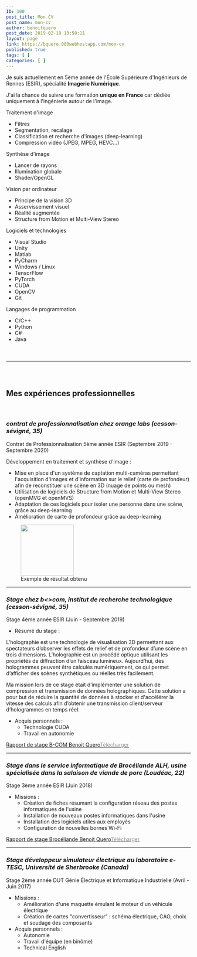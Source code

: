 ```yaml
---
ID: 100
post_title: Mon CV
post_name: mon-cv
author: benoitquero
post_date: 2019-02-19 13:50:11
layout: page
link: https://bquero.000webhostapp.com/mon-cv
published: true
tags: [ ]
categories: [ ]
---
```

<!-- wp:paragraph {"fontSize":"medium"} -->
<p class="has-medium-font-size">Je suis actuellement en 5ème année de l'École Supérieure d'Ingénieurs de Rennes (ESIR), spécialité <strong>Imagerie Numérique</strong>.</p>
<!-- /wp:paragraph -->

<!-- wp:paragraph {"fontSize":"medium"} -->
<p class="has-medium-font-size">J'ai la chance de suivre une formation <strong>unique en France</strong> car dédiée uniquement à l'ingénierie autour de l'image.</p>
<!-- /wp:paragraph -->

<!-- wp:columns -->
<div class="wp-block-columns"><!-- wp:column -->
<div class="wp-block-column"><!-- wp:paragraph {"fontSize":"medium"} -->
<p class="has-medium-font-size">Traitement d'image </p>
<!-- /wp:paragraph -->

<!-- wp:list -->
<ul><li>Filtres</li><li>Segmentation, recalage</li><li>Classification et recherche d'images (deep-learning)</li><li>Compression vidéo (JPEG, MPEG, HEVC...)</li></ul>
<!-- /wp:list -->

<!-- wp:paragraph {"fontSize":"medium"} -->
<p class="has-medium-font-size"> Synthèse d'image  </p>
<!-- /wp:paragraph -->

<!-- wp:list -->
<ul><li>Lancer de rayons</li><li>Illumination globale</li><li>Shader/OpenGL</li></ul>
<!-- /wp:list -->

<!-- wp:paragraph {"fontSize":"medium"} -->
<p class="has-medium-font-size">Vision par ordinateur  </p>
<!-- /wp:paragraph -->

<!-- wp:list -->
<ul><li>Principe de la vision 3D</li><li>Asservissement visuel</li><li>Réalité augmentée </li><li>Structure from Motion et Multi-View Stereo</li></ul>
<!-- /wp:list -->

<!-- wp:paragraph -->
<p></p>
<!-- /wp:paragraph --></div>
<!-- /wp:column -->

<!-- wp:column -->
<div class="wp-block-column"><!-- wp:paragraph {"fontSize":"medium"} -->
<p class="has-medium-font-size">Logiciels et technologies </p>
<!-- /wp:paragraph -->

<!-- wp:list -->
<ul><li>Visual Studio</li><li>Unity</li><li>Matlab</li><li>PyCharm</li><li>Windows / Linux</li><li>TensorFlow</li><li>PyTorch</li><li>CUDA</li><li>OpenCV</li><li>Git</li></ul>
<!-- /wp:list -->

<!-- wp:paragraph {"fontSize":"medium"} -->
<p class="has-medium-font-size">Langages de programmation </p>
<!-- /wp:paragraph -->

<!-- wp:list -->
<ul><li>C/C++</li><li>Python</li><li>C#</li><li>Java</li></ul>
<!-- /wp:list -->

<!-- wp:paragraph -->
<p></p>
<!-- /wp:paragraph --></div>
<!-- /wp:column --></div>
<!-- /wp:columns -->

<!-- wp:spacer {"height":23} -->
<div style="height:23px" aria-hidden="true" class="wp-block-spacer"></div>
<!-- /wp:spacer -->

<!-- wp:separator -->
<hr class="wp-block-separator"/>
<!-- /wp:separator -->

<!-- wp:spacer {"height":32} -->
<div style="height:32px" aria-hidden="true" class="wp-block-spacer"></div>
<!-- /wp:spacer -->

<!-- wp:heading -->
<h2>Mes expériences professionnelles</h2>
<!-- /wp:heading -->

<!-- wp:spacer {"height":20} -->
<div style="height:20px" aria-hidden="true" class="wp-block-spacer"></div>
<!-- /wp:spacer -->

<!-- wp:heading {"level":3} -->
<h3><em>contrat de professionnalisation chez orange labs (cesson-sévigné, 35)</em></h3>
<!-- /wp:heading -->

<!-- wp:paragraph {"fontSize":"medium"} -->
<p class="has-medium-font-size">Contrat de Professionnalisation 5ème année ESIR (Septembre 2019 - Septembre 2020)</p>
<!-- /wp:paragraph -->

<!-- wp:paragraph -->
<p>Développement en traitement et synthèse d'image :</p>
<!-- /wp:paragraph -->

<!-- wp:list -->
<ul><li>Mise en place d'un système de captation multi-caméras permettant l'acquisition d'images et d'information sur le relief (carte de profondeur) afin de reconstituer une scène en 3D (nuage de points ou mesh)</li><li>Utilisation de logiciels de Structure from Motion et Multi-View Stereo (openMVG et openMVS)</li><li>Adaptation de ces logiciels pour isoler une personne dans une scène, grâce au deep-learning</li><li>Amélioration de carte de profondeur grâce au deep-learning</li></ul>
<!-- /wp:list -->

<!-- wp:image {"align":"center","id":228,"width":144,"height":139,"sizeSlug":"large"} -->
<div class="wp-block-image"><figure class="aligncenter size-large is-resized"><img src="https://bquero.000webhostapp.com/wp-content/uploads/2020/05/98603437_691709174955018_4574525269892661248_n.png" alt="" class="wp-image-228" width="144" height="139"/><figcaption>Exemple de résultat obtenu</figcaption></figure></div>
<!-- /wp:image -->

<!-- wp:paragraph -->
<p></p>
<!-- /wp:paragraph -->

<!-- wp:separator {"className":"is-style-wide"} -->
<hr class="wp-block-separator is-style-wide"/>
<!-- /wp:separator -->

<!-- wp:heading {"level":3} -->
<h3><em>Stage chez b&lt;&gt;com, institut de recherche technologique (cesson-sévigné, 35)</em></h3>
<!-- /wp:heading -->

<!-- wp:paragraph {"fontSize":"medium"} -->
<p class="has-medium-font-size">Stage 4ème année ESIR (Juin - Septembre 2019)</p>
<!-- /wp:paragraph -->

<!-- wp:list -->
<ul><li>Résumé du stage : </li></ul>
<!-- /wp:list -->

<!-- wp:paragraph -->
<p>L’holographie est une technologie de visualisation 3D permettant aux spectateurs d’observer les effets de relief et de profondeur d’une scène en trois dimensions. L’holographie est un procédé optique utilisant les propriétés de diffraction d’un faisceau lumineux. Aujourd’hui, des hologrammes peuvent être calculés numériquement, ce qui permet d’afficher des scènes synthétiques ou réelles très facilement.</p>
<!-- /wp:paragraph -->

<!-- wp:paragraph -->
<p>Ma mission lors de ce stage était d’implémenter une solution de compression et transmission de données holographiques. Cette solution a pour but de réduire la quantité de données à stocker et d'accélérer la vitesse des calculs afin d’obtenir une transmission client/serveur d’hologrammes en temps réel.</p>
<!-- /wp:paragraph -->

<!-- wp:list -->
<ul><li>Acquis personnels : <ul><li>Technologie CUDA</li><li>Travail en autonomie </li></ul></li></ul>
<!-- /wp:list -->

<!-- wp:file {"id":201,"href":"https://bquero.000webhostapp.com/wp-content/uploads/2019/10/Rapport-de-stage-B-COM-Benoit-Quero.pdf"} -->
<div class="wp-block-file"><a href="https://bquero.000webhostapp.com/wp-content/uploads/2019/10/Rapport-de-stage-B-COM-Benoit-Quero.pdf">Rapport de stage B-COM Benoit Quero</a><a href="https://bquero.000webhostapp.com/wp-content/uploads/2019/10/Rapport-de-stage-B-COM-Benoit-Quero.pdf" class="wp-block-file__button" download><font color="#929292">Télécharger</font></a></div>
<!-- /wp:file -->

<!-- wp:separator {"className":"is-style-wide"} -->
<hr class="wp-block-separator is-style-wide"/>
<!-- /wp:separator -->

<!-- wp:heading {"level":3} -->
<h3><em>Stage dans le service informatique de Brocéliande ALH, usine spécialisée dans la salaison de viande de porc (Loudéac, 22)</em></h3>
<!-- /wp:heading -->

<!-- wp:paragraph {"fontSize":"medium"} -->
<p class="has-medium-font-size">Stage 3ème année ESIR (Juin 2018)</p>
<!-- /wp:paragraph -->

<!-- wp:list -->
<ul><li>Missions :
	<ul><li>Création de fiches résumant la configuration réseau des postes informatiques de l'usine</li><li>Installation de nouveaux postes informatiques dans l'usine</li><li>Installation des logiciels utiles aux employés</li><li>Configuration de nouvelles bornes Wi-Fi</li></ul>
	</li></ul>
<!-- /wp:list -->

<!-- wp:file {"id":202,"href":"https://bquero.000webhostapp.com/wp-content/uploads/2019/10/rapport_esir1_quero_benoit.pdf"} -->
<div class="wp-block-file"><a href="https://bquero.000webhostapp.com/wp-content/uploads/2019/10/rapport_esir1_quero_benoit.pdf">Rapport de stage Brocéliande Benoit Quero</a><a href="https://bquero.000webhostapp.com/wp-content/uploads/2019/10/rapport_esir1_quero_benoit.pdf" class="wp-block-file__button" download><font color="#929292">Télécharger</font></a></div>
<!-- /wp:file -->

<!-- wp:separator {"className":"is-style-wide"} -->
<hr class="wp-block-separator is-style-wide"/>
<!-- /wp:separator -->

<!-- wp:heading {"level":3} -->
<h3><em>Stage développeur simulateur électrique au laboratoire e-TESC, Université de Sherbrooke (Canada)</em></h3>
<!-- /wp:heading -->

<!-- wp:paragraph {"fontSize":"medium"} -->
<p class="has-medium-font-size">Stage 2ème année DUT Génie Électrique et Informatique Industrielle (Avril - Juin 2017)</p>
<!-- /wp:paragraph -->

<!-- wp:list -->
<ul><li>Missions : <ul><li>Amélioration d'une maquette émulant le moteur d'un véhicule électrique</li><li>Création de cartes "convertisseur" : schéma électrique, CAO, choix et soudage des composants </li></ul></li><li>Acquis personnels : <ul><li>Autonomie</li><li>Travail d'équipe (en binôme)</li><li>Technical English </li></ul></li></ul>
<!-- /wp:list -->

<!-- wp:paragraph -->
<p><br></p>
<!-- /wp:paragraph -->